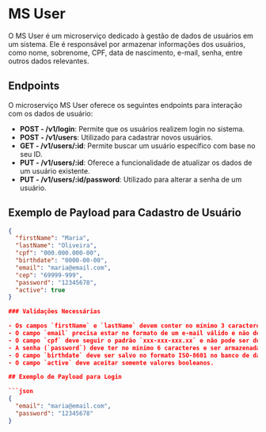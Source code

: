 # MS User

O MS User é um microserviço dedicado à gestão de dados de usuários em um sistema. Ele é responsável por armazenar informações dos usuários, como nome, sobrenome, CPF, data de nascimento, e-mail, senha, entre outros dados relevantes.

## Endpoints

O microserviço MS User oferece os seguintes endpoints para interação com os dados de usuário:

- **POST - /v1/login**: Permite que os usuários realizem login no sistema.
- **POST - /v1/users**: Utilizado para cadastrar novos usuários.
- **GET - /v1/users/:id**: Permite buscar um usuário específico com base no seu ID.
- **PUT - /v1/users/:id**: Oferece a funcionalidade de atualizar os dados de um usuário existente.
- **PUT - /v1/users/:id/password**: Utilizado para alterar a senha de um usuário.

## Exemplo de Payload para Cadastro de Usuário

```json
{
  "firstName": "Maria",
  "lastName": "Oliveira",
  "cpf": "000.000.000-00",
  "birthdate": "0000-00-00",
  "email": "maria@email.com",
  "cep": "69999-999",
  "password": "12345678",
  "active": true
}

### Validações Necessárias

- Os campos `firstName` e `lastName` devem conter no mínimo 3 caracteres.
- O campo `email` precisa estar no formato de um e-mail válido e não deve permitir e-mails duplicados.
- O campo `cpf` deve seguir o padrão `xxx-xxx-xxx.xx` e não pode ser duplicado.
- A senha (`password`) deve ter no mínimo 6 caracteres e ser armazenada de forma criptografada no banco de dados.
- O campo `birthdate` deve ser salvo no formato ISO-8601 no banco de dados, mas deve ser enviado no formato `dd/mm/aaaa` no payload de resposta.
- O campo `active` deve aceitar somente valores booleanos.

## Exemplo de Payload para Login

```json
{
  "email": "maria@email.com",
  "password": "12345678"
}
